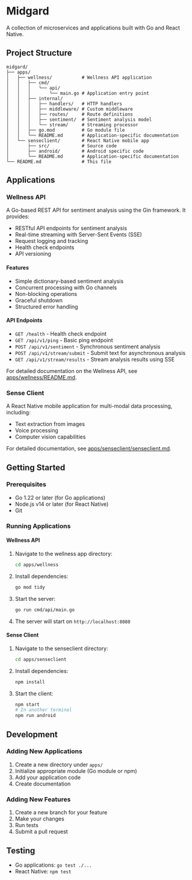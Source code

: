 # Midgard

A collection of microservices and applications built with Go and React Native.

## Project Structure

```
midgard/
├── apps/
│   ├── wellness/           # Wellness API application
│   │   ├── cmd/
│   │   │   └── api/
│   │   │       └── main.go # Application entry point
│   │   ├── internal/
│   │   │   ├── handlers/   # HTTP handlers
│   │   │   ├── middleware/ # Custom middleware
│   │   │   ├── routes/     # Route definitions
│   │   │   ├── sentiment/  # Sentiment analysis model
│   │   │   └── stream/     # Streaming processor
│   │   ├── go.mod          # Go module file
│   │   └── README.md       # Application-specific documentation
│   └── senseclient/        # React Native mobile app
│       ├── src/            # Source code
│       ├── android/        # Android specific code
│       └── README.md       # Application-specific documentation
└── README.md               # This file
```

## Applications

### Wellness API

A Go-based REST API for sentiment analysis using the Gin framework. It provides:

- RESTful API endpoints for sentiment analysis
- Real-time streaming with Server-Sent Events (SSE)
- Request logging and tracking
- Health check endpoints
- API versioning

#### Features

- Simple dictionary-based sentiment analysis
- Concurrent processing with Go channels
- Non-blocking operations
- Graceful shutdown
- Structured error handling

#### API Endpoints

- `GET /health` - Health check endpoint
- `GET /api/v1/ping` - Basic ping endpoint
- `POST /api/v1/sentiment` - Synchronous sentiment analysis
- `POST /api/v1/stream/submit` - Submit text for asynchronous analysis
- `GET /api/v1/stream/results` - Stream analysis results using SSE

For detailed documentation on the Wellness API, see [apps/wellness/README.md](apps/wellness/README.md).

### Sense Client

A React Native mobile application for multi-modal data processing, including:

- Text extraction from images
- Voice processing
- Computer vision capabilities

For detailed documentation, see [apps/senseclient/senseclient.md](apps/senseclient/senseclient.md).

## Getting Started

### Prerequisites

- Go 1.22 or later (for Go applications)
- Node.js v14 or later (for React Native)
- Git

### Running Applications

#### Wellness API

1. Navigate to the wellness app directory:
   ```bash
   cd apps/wellness
   ```

2. Install dependencies:
   ```bash
   go mod tidy
   ```

3. Start the server:
   ```bash
   go run cmd/api/main.go
   ```

4. The server will start on `http://localhost:8080`

#### Sense Client

1. Navigate to the senseclient directory:
   ```bash
   cd apps/senseclient
   ```

2. Install dependencies:
   ```bash
   npm install
   ```

3. Start the client:
   ```bash
   npm start
   # In another terminal
   npm run android
   ```

## Development

### Adding New Applications

1. Create a new directory under `apps/`
2. Initialize appropriate module (Go module or npm)
3. Add your application code
4. Create documentation

### Adding New Features

1. Create a new branch for your feature
2. Make your changes
3. Run tests
4. Submit a pull request

## Testing

- Go applications: `go test ./...`
- React Native: `npm test`

